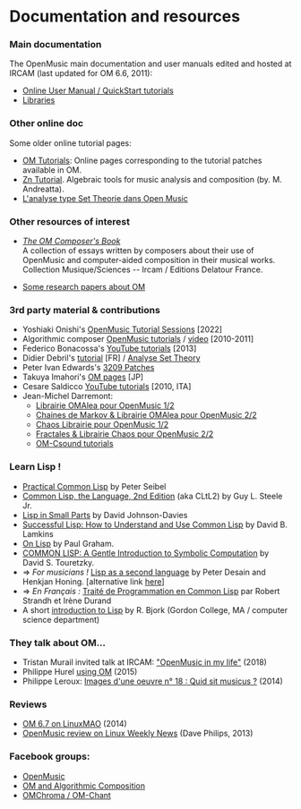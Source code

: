 # Documentation and resources


### Main documentation

The OpenMusic main documentation and user manuals edited and hosted at IRCAM (last updated for OM 6.6, 2011):

- [Online User Manual / QuickStart tutorials](http://support.ircam.fr/docs/om/om6-manual/)
- [Libraries](http://support.ircam.fr/docs/om-libraries/main/) 
 

### Other online doc

Some older online tutorial pages:

- [OM Tutorials](http://recherche.ircam.fr/equipes/repmus/OpenMusic/user-doc/DocFiles/Tutorial/): Online pages corresponding to the tutorial patches available in OM.
- [Zn Tutorial](http://recherche.ircam.fr/equipes/repmus/OpenMusic/user-doc/DocFiles/znTutorial/). Algebraic tools for music analysis and composition (by. M. Andreatta).
- [L'analyse type Set Theorie dans Open Music](http://recherche.ircam.fr/equipes/repmus/Analyse/openmusic/om_set_theory.html)


### Other resources of interest

- _[The OM Composer's Book](http://repmus.ircam.fr/openmusic/ombook)_      
A collection of essays written by composers about their use of OpenMusic and computer-aided composition in their musical works. Collection Musique/Sciences -- Ircam / Editions Delatour France.

- [Some research papers about OM](http://repmus.ircam.fr/openmusic/papers)

### 3rd party material & contributions

  * Yoshiaki Onishi's [OpenMusic Tutorial Sessions](https://vimeo.com/showcase/7662343) [2022]
  * Algorithmic composer [OpenMusic tutorials](http://www.algorithmiccomposer.com/search?q=openmusic+tutorial) / [video](https://youtu.be/hbTLTsLuG50) [2010-2011]
  * Federico Bonacossa's [YouTube tutorials](http://www.youtube.com/watch?v=N4s83rEG028) [2013]
  * Didier Debril's [tutorial](http://www.deb8076.eu/IntroOpenMusic/index.html) [FR] / [Analyse Set Theory](http://www.deb8076.eu/AnalyseBeethovenST/index.html)
  * Peter Ivan Edwards's [3209 Patches](http://www.peterivanedwards.com/pie/3209_Patches.html)
  * Takuya Imahori's [OM pages](http://www55.atwiki.jp/openmusic/) [JP]
  * Cesare Saldicco [YouTube tutorials](http://www.youtube.com/watch?v=GjeKrK0Abe8) [2010, ITA]
  * Jean-Michel Darremont:
    * [Librairie OMAlea pour OpenMusic 1/2](http://www.jmdarremont.net/librairie-omalea-pour-openmusic1/) 
    * [Chaines de Markov & Librairie OMAlea pour OpenMusic 2/2](http://www.jmdarremont.net/chaines-de-markov-librairie-omalea-openmusic-22/) 
    * [Chaos Librairie pour OpenMusic 1/2](http://www.jmdarremont.net/chaos-librairie-openmusic-1/) 
    * [Fractales & Librairie Chaos pour OpenMusic 2/2](http://www.jmdarremont.net/fractales-chaos-openmusic-22/) 
    * [OM-Csound tutorials](http://www.jmdarremont.net/tag/csound/) 


### Learn Lisp !

  * [Practical Common Lisp](http://www.gigamonkeys.com/book/) by Peter Seibel
  * [Common Lisp, the Language, 2nd Edition](http://www.cs.cmu.edu/Groups/AI/html/cltl/clm/clm.html) (aka CLtL2) by Guy L. Steele Jr.
  * [Lisp in Small Parts](http://www.lispinsmallparts.com/) by David Johnson-Davies
  * [Successful Lisp: How to Understand and Use Common Lisp](http://psg.com/~dlamkins/sl/) by David B. Lamkins
  * [On Lisp](http://www.paulgraham.com/onlisp.html) by Paul Graham.
  * [COMMON LISP: A Gentle Introduction to Symbolic Computation](https://www.cs.cmu.edu/~dst/LispBook/) by David S. Touretzky.
  * => _For musicians !_ [Lisp as a second language](http://www.mcg.uva.nl/index.html?abstracts/dh-97-g.html&target) by Peter Desain and Henkjan Honing. [alternative link [here](http://recherche.ircam.fr/equipes/repmus/LispSecondLanguage/index.html)]
  * => _En Français :_ [Traité de Programmation en Common Lisp](http://dept-info.labri.fr/~strandh/Teaching/Programmation-Symbolique/Common/Book/HTML/programmation.html) par Robert Strandh et Irène Durand
  * A short [introduction to Lisp](http://www.math-cs.gordon.edu/courses/cps323/LISP/lisp.html) by R. Bjork (Gordon College, MA / computer science department)


### They talk about OM...

* Tristan Murail invited talk at IRCAM: ["OpenMusic in my life"](https://medias.ircam.fr/x8ec0a8) (2018)
* Philippe Hurel [using OM](http://manifeste2015.ircam.fr/text/philippe-hurel-radicalement-pluriel/) (2015)
* Philippe Leroux: [Images d'une oeuvre n° 18 : Quid sit musicus ?](http://medias.ircam.fr/x159d48) (2014)


### Reviews

* [OM 6.7 on LinuxMAO](http://www.linuxmao.org/OpenMusic) (2014) 
* [OpenMusic review on Linux Weekly News](http://lwn.net/Articles/574593/) (Dave Philips, 2013)


### Facebook groups:

  * [OpenMusic](https://www.facebook.com/groups/757349334323153/)
  * [OM and Algorithmic Composition](https://www.facebook.com/groups/495720874247245/)
  * [OMChroma / OM-Chant](https://www.facebook.com/groups/1454837708103539/)
